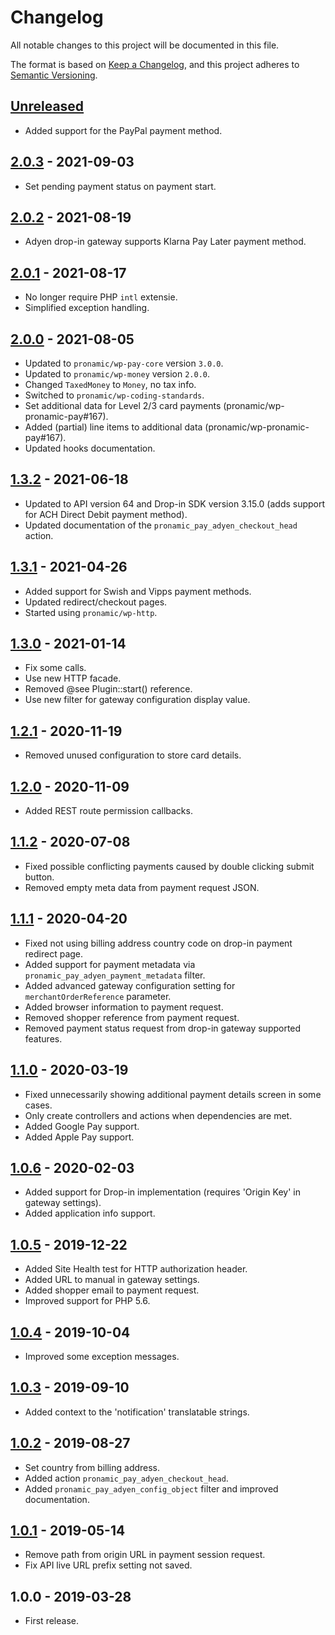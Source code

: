 # Changelog
All notable changes to this project will be documented in this file.

The format is based on [Keep a Changelog](https://keepachangelog.com/en/1.0.0/),
and this project adheres to [Semantic Versioning](https://semver.org/spec/v2.0.0.html).

## [Unreleased][unreleased]
- Added support for the PayPal payment method.

## [2.0.3] - 2021-09-03
- Set pending payment status on payment start.

## [2.0.2] - 2021-08-19
- Adyen drop-in gateway supports Klarna Pay Later payment method.

## [2.0.1] - 2021-08-17
- No longer require PHP `intl` extensie.
- Simplified exception handling.

## [2.0.0] - 2021-08-05
- Updated to `pronamic/wp-pay-core`  version `3.0.0`.
- Updated to `pronamic/wp-money`  version `2.0.0`.
- Changed `TaxedMoney` to `Money`, no tax info.
- Switched to `pronamic/wp-coding-standards`.
- Set additional data for Level 2/3 card payments (pronamic/wp-pronamic-pay#167).
- Added (partial) line items to additional data (pronamic/wp-pronamic-pay#167).
- Updated hooks documentation.

## [1.3.2] - 2021-06-18
- Updated to API version 64 and Drop-in SDK version 3.15.0 (adds support for ACH Direct Debit payment method).
- Updated documentation of the `pronamic_pay_adyen_checkout_head` action.

## [1.3.1] - 2021-04-26
- Added support for Swish and Vipps payment methods.
- Updated redirect/checkout pages.
- Started using `pronamic/wp-http`.

## [1.3.0] - 2021-01-14
- Fix some calls.
- Use new HTTP facade.
- Removed @see Plugin::start() reference.
- Use new filter for gateway configuration display value.

## [1.2.1] - 2020-11-19
- Removed unused configuration to store card details.

## [1.2.0] - 2020-11-09
- Added REST route permission callbacks.

## [1.1.2] - 2020-07-08
- Fixed possible conflicting payments caused by double clicking submit button.
- Removed empty meta data from payment request JSON.

## [1.1.1] - 2020-04-20
- Fixed not using billing address country code on drop-in payment redirect page.
- Added support for payment metadata via `pronamic_pay_adyen_payment_metadata` filter.
- Added advanced gateway configuration setting for `merchantOrderReference` parameter.
- Added browser information to payment request.
- Removed shopper reference from payment request.
- Removed payment status request from drop-in gateway supported features.

## [1.1.0] - 2020-03-19
- Fixed unnecessarily showing additional payment details screen in some cases.
- Only create controllers and actions when dependencies are met.
- Added Google Pay support.
- Added Apple Pay support.

## [1.0.6] - 2020-02-03
- Added support for Drop-in implementation (requires 'Origin Key' in gateway settings).
- Added application info support.

## [1.0.5] - 2019-12-22
- Added Site Health test for HTTP authorization header.
- Added URL to manual in gateway settings.
- Added shopper email to payment request.
- Improved support for PHP 5.6.

## [1.0.4] - 2019-10-04
- Improved some exception messages.

## [1.0.3] - 2019-09-10
- Added context to the 'notification' translatable strings.

## [1.0.2] - 2019-08-27
- Set country from billing address.
- Added action `pronamic_pay_adyen_checkout_head`.
- Added `pronamic_pay_adyen_config_object` filter and improved documentation.

## [1.0.1] - 2019-05-14
- Remove path from origin URL in payment session request.
- Fix API live URL prefix setting not saved.

## 1.0.0 - 2019-03-28
- First release.

[unreleased]: https://github.com/wp-pay-gateways/adyen/compare/2.0.3...HEAD
[2.0.3]: https://github.com/wp-pay-gateways/adyen/compare/2.0.2...2.0.3
[2.0.2]: https://github.com/wp-pay-gateways/adyen/compare/2.0.1...2.0.2
[2.0.1]: https://github.com/wp-pay-gateways/adyen/compare/2.0.0...2.0.1
[2.0.0]: https://github.com/wp-pay-gateways/adyen/compare/1.3.2...2.0.0
[1.3.2]: https://github.com/wp-pay-gateways/adyen/compare/1.3.1...1.3.2
[1.3.1]: https://github.com/wp-pay-gateways/adyen/compare/1.3.0...1.3.1
[1.3.0]: https://github.com/wp-pay-gateways/adyen/compare/1.2.1...1.3.0
[1.2.1]: https://github.com/wp-pay-gateways/adyen/compare/1.2.0...1.2.1
[1.2.0]: https://github.com/wp-pay-gateways/adyen/compare/1.1.2...1.2.0
[1.1.2]: https://github.com/wp-pay-gateways/adyen/compare/1.1.1...1.1.2
[1.1.1]: https://github.com/wp-pay-gateways/adyen/compare/1.1.0...1.1.1
[1.1.0]: https://github.com/wp-pay-gateways/adyen/compare/1.0.6...1.1.0
[1.0.6]: https://github.com/wp-pay-gateways/adyen/compare/1.0.5...1.0.6
[1.0.5]: https://github.com/wp-pay-gateways/adyen/compare/1.0.4...1.0.5
[1.0.4]: https://github.com/wp-pay-gateways/adyen/compare/1.0.3...1.0.4
[1.0.3]: https://github.com/wp-pay-gateways/adyen/compare/1.0.2...1.0.3
[1.0.2]: https://github.com/wp-pay-gateways/adyen/compare/1.0.1...1.0.2
[1.0.1]: https://github.com/wp-pay-gateways/adyen/compare/1.0.0...1.0.1
